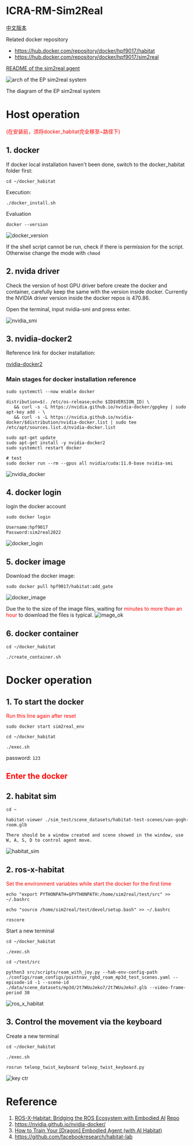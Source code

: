 # ICRA-RM-Sim2Real

[中文版本](./README_CN.md)

Related docker repository
- https://hub.docker.com/repository/docker/hpf9017/habitat
- https://hub.docker.com/repository/docker/hpf9017/sim2real

[README of the sim2real agent](./docker_sim2real/README.md)

![arch of the EP sim2real system](./assets/arch-EP-sim2real.png)

The diagram of the EP sim2real system
# Host operation
<font color= Red>(在安装前，须将docker_habitat完全移至~路径下)</font>
## 1. docker

If docker local installation haven't been done, switch to the docker_habitat folder first:

```
cd ~/docker_habitat
```
Execution: 

```
./docker_install.sh  
```

Evaluation

```
docker --version
```
![docker_version](./assets/docker_version.png)

<!-- chmod -->

If the shell script cannot be run, check if there is permission for the script. Otherwise change the mode with `chmod`

## 2. nvida driver

Check the version of host GPU driver before create the docker and container, carefully keep the same with the version inside docker. Currently the NVIDIA driver version inside the docker repos is 470.86.

Open the terminal, input nvidia-smi and press enter.

![nvidia_smi](./assets/nvidia_smi.png)
## 3. nvidia-docker2

Reference link for docker installation: 

[nvidia-docker2](https://docs.nvidia.com/datacenter/cloud-native/container-toolkit/install-guide.html)

### Main stages for docker installation reference

```
sudo systemctl --now enable docker
```

```
distribution=$(. /etc/os-release;echo $ID$VERSION_ID) \
   && curl -s -L https://nvidia.github.io/nvidia-docker/gpgkey | sudo apt-key add - \
   && curl -s -L https://nvidia.github.io/nvidia-docker/$distribution/nvidia-docker.list | sudo tee /etc/apt/sources.list.d/nvidia-docker.list
```


```
sudo apt-get update
sudo apt-get install -y nvidia-docker2
sudo systemctl restart docker
```

```
# test
sudo docker run --rm --gpus all nvidia/cuda:11.0-base nvidia-smi
```
![nvidia_docker](./assets/nvidia_docker.png)
## 4. docker login

login the docker account

```
sudo docker login
```
```
Username:hpf9017
Password:sim2real2022
```
![docker_login](./assets/docker_login.png)
## 5. docker image

Download the docker image:

```
sudo docker pull hpf9017/habitat:add_gate
```

![docker_image](./assets/docker_image.png)

Due the to the size of the image files, waiting for <font color= Red>minutes to more than an hour</font> to download the files is typical.
![image_ok](./assets/image_ok.png)
## 6. docker container
```
cd ~/docker_habitat
```
```
./create_container.sh
```

# Docker operation
## 1. To start the docker
<font color= Red>Run this line again after reset</font>
```
sudo docker start sim2real_env  
```

```
cd ~/docker_habitat
```
```
./exec.sh
```
password: `123`

## <font color= Red>Enter the docker</font>
## 2. habitat sim

```
cd ~  
```

```
habitat-viewer ./sim_test/scene_datasets/habitat-test-scenes/van-gogh-room.glb  
```

```
There should be a window created and scene showed in the window, use W, A, S, D to control agent move.

```
![habitat_sim](./assets/habitat_sim.png)

## 2. ros-x-habitat
<font color= Red>Set the environment variables while start the docker for the first time</font>

```
echo "export PYTHONPATH=$PYTHONPATH:/home/sim2real/test/src" >> ~/.bashrc
```

```
echo "source /home/sim2real/test/devel/setup.bash" >> ~/.bashrc
```
```
roscore
```
Start a new terminal
```
cd ~/docker_habitat
```
```
./exec.sh
```
```
cd ~/test/src
```
```
python3 src/scripts/roam_with_joy.py --hab-env-config-path ./configs/roam_configs/pointnav_rgbd_roam_mp3d_test_scenes.yaml --episode-id -1 --scene-id ./data/scene_datasets/mp3d/2t7WUuJeko7/2t7WUuJeko7.glb --video-frame-period 30
```
![ros_x_habitat](./assets/ros_x_habitat.png)

## 3. Control the movement via the keyboard

Create a new terminal

```
cd ~/docker_habitat
```
```
./exec.sh
```
```
rosrun teleop_twist_keyboard teleop_twist_keyboard.py
```
![key ctr](./assets/key.png)

# Reference

1. [ROS-X-Habitat: Bridging the ROS Ecosystem with Embodied AI](https://arxiv.org/abs/2109.07703) [Repo](https://github.com/ericchen321/ros_x_habitat)
2. https://nvidia.github.io/nvidia-docker/
3. [How to Train Your [Dragon] Embodied Agent (with AI Habitat)](https://aihabitat.org/tutorial/2020/)
4. https://github.com/facebookresearch/habitat-lab



